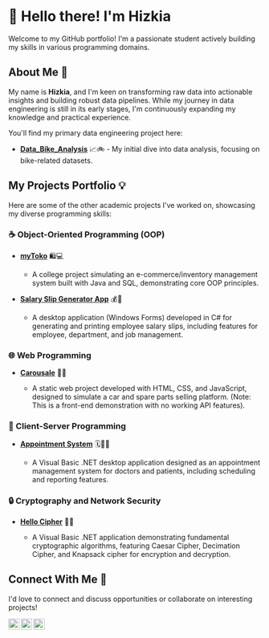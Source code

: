 # 👋 Hello there! I'm Hizkia

Welcome to my GitHub portfolio! I'm a passionate student actively building my skills in various programming domains.

## About Me 🚀

My name is **Hizkia**, and I'm keen on transforming raw data into actionable insights and building robust data pipelines. While my journey in data engineering is still in its early stages, I'm continuously expanding my knowledge and practical experience.

You'll find my primary data engineering project here:

* [**Data_Bike_Analysis**](https://github.com/hxzkia/Data_Bike_Analysis) 📈🚲 - My initial dive into data analysis, focusing on bike-related datasets.

## My Projects Portfolio 💡

Here are some of the other academic projects I've worked on, showcasing my diverse programming skills:

### ☕ Object-Oriented Programming (OOP)

* [**myToko**](https://github.com/hxzkia/Object-Oriented-Programming/tree/main) 🛍️💻

  * A college project simulating an e-commerce/inventory management system built with Java and SQL, demonstrating core OOP principles.

* [**Salary Slip Generator App**](https://github.com/hxzkia/Visual-Programming/tree/main) 💰📄

  * A desktop application (Windows Forms) developed in C# for generating and printing employee salary slips, including features for employee, department, and job management.

### 🌐 Web Programming

* [**Carousale**](https://github.com/hxzkia/Web-Programming/tree/main) 🚗🌐

  * A static web project developed with HTML, CSS, and JavaScript, designed to simulate a car and spare parts selling platform. (Note: This is a front-end demonstration with no working API features).

### 🤝 Client-Server Programming

* [**Appointment System**](https://github.com/hxzkia/Client-Server-Programming/tree/main) 🗓️👨‍⚕️

  * A Visual Basic .NET desktop application designed as an appointment management system for doctors and patients, including scheduling and reporting features.

### 🔒 Cryptography and Network Security

* [**Hello Cipher**](https://github.com/hxzkia/Cryptography-and-Network-Security/tree/main) 🔑🔐

  * A Visual Basic .NET application demonstrating fundamental cryptographic algorithms, featuring Caesar Cipher, Decimation Cipher, and Knapsack cipher for encryption and decryption.

## Connect With Me 🔗

I'd love to connect and discuss opportunities or collaborate on interesting projects!

[<img align="left" alt="Hizkia | LinkedIn" width="22px" src="https://cdn.jsdelivr.net/npm/simple-icons@v3/icons/linkedin.svg" />][linkedin]
[<img align="left" alt="Hizkia | Instagram" width="22px" src="https://cdn.jsdelivr.net/npm/simple-icons@v3/icons/instagram.svg" />][instagram]
[<img align="left" alt="Hizkia | Whatsapp" width="22px" src="https://cdn.jsdelivr.net/npm/simple-icons@v3/icons/whatsapp.svg" />][whatsapp]

[instagram]: https://www.instagram.com/hxzkia/
[linkedin]: https://www.linkedin.com/in/hizkia-lie-126843333/
[whatsapp]: https://wa.me/082264882822
